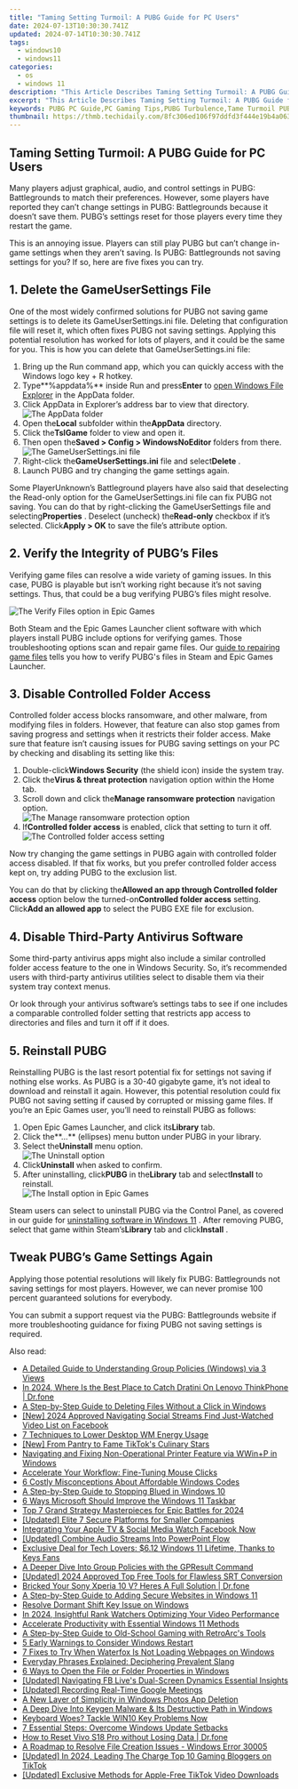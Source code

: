 ```yaml
---
title: "Taming Setting Turmoil: A PUBG Guide for PC Users"
date: 2024-07-13T10:30:30.741Z
updated: 2024-07-14T10:30:30.741Z
tags:
  - windows10
  - windows11
categories:
  - os
  - windows 11
description: "This Article Describes Taming Setting Turmoil: A PUBG Guide for PC Users"
excerpt: "This Article Describes Taming Setting Turmoil: A PUBG Guide for PC Users"
keywords: PUBG PC Guide,PC Gaming Tips,PUBG Turbulence,Tame Turmoil PUBG,Stable PUBG Play,PC PUBG Strategies,Overcome PUBG Chaos
thumbnail: https://thmb.techidaily.com/8fc306ed106f97ddfd3f444e19b4a063b64c043021df4da2d039bc1cf1b4b3a7.jpg
---
```


## Taming Setting Turmoil: A PUBG Guide for PC Users

 Many players adjust graphical, audio, and control settings in PUBG: Battlegrounds to match their preferences. However, some players have reported they can’t change settings in PUBG: Battlegrounds because it doesn’t save them. PUBG’s settings reset for those players every time they restart the game.

 This is an annoying issue. Players can still play PUBG but can’t change in-game settings when they aren’t saving. Is PUBG: Battlegrounds not saving settings for you? If so, here are five fixes you can try.

## 1\. Delete the GameUserSettings File

 One of the most widely confirmed solutions for PUBG not saving game settings is to delete its GameUserSettings.ini file. Deleting that configuration file will reset it, which often fixes PUBG not saving settings. Applying this potential resolution has worked for lots of players, and it could be the same for you. This is how you can delete that GameUserSettings.ini file:

1. Bring up the Run command app, which you can quickly access with the Windows logo key + R hotkey.
2. Type**%appdata%** inside Run and press**Enter** to [open Windows File Explorer](https://www.makeuseof.com/windows-open-file-explorer/) in the AppData folder.
3. Click AppData in Explorer’s address bar to view that directory.  
![The AppData folder](https://static1.makeuseofimages.com/wordpress/wp-content/uploads/2023/02/appdata-folder.jpg)
4. Open the**Local** subfolder within the**AppData** directory.
5. Click the**TslGame** folder to view and open it.
6. Then open the**Saved > Config > WindowsNoEditor** folders from there.  
![The GameUserSettings.ini file](https://static1.makeuseofimages.com/wordpress/wp-content/uploads/2023/02/gameusersettings-ini-file.jpg)
7. Right-click the**GameUserSettings.ini** file and select**Delete** .
8. Launch PUBG and try changing the game settings again.

 Some PlayerUnknown’s Battleground players have also said that deselecting the Read-only option for the GameUserSettings.ini file can fix PUBG not saving. You can do that by right-clicking the GameUserSettings file and selecting**Properties** . Deselect (uncheck) the**Read-only** checkbox if it’s selected. Click**Apply > OK** to save the file’s attribute option.

## 2\. Verify the Integrity of PUBG’s Files

 Verifying game files can resolve a wide variety of gaming issues. In this case, PUBG is playable but isn’t working right because it’s not saving settings. Thus, that could be a bug verifying PUBG’s files might resolve.

![The Verify Files option in Epic Games](https://static1.makeuseofimages.com/wordpress/wp-content/uploads/2023/02/verify-files-option.jpg)

 Both Steam and the Epic Games Launcher client software with which players install PUBG include options for verifying games. Those troubleshooting options scan and repair game files. Our [guide to repairing game files](https://www.makeuseof.com/how-to-verify-game-file-integrity-different-launchers/) tells you how to verify PUBG's files in Steam and Epic Games Launcher.

## 3\. Disable Controlled Folder Access

 Controlled folder access blocks ransomware, and other malware, from modifying files in folders. However, that feature can also stop games from saving progress and settings when it restricts their folder access. Make sure that feature isn’t causing issues for PUBG saving settings on your PC by checking and disabling its setting like this:

1. Double-click**Windows Security** (the shield icon) inside the system tray.
2. Click the**Virus & threat protection** navigation option within the Home tab.
3. Scroll down and click the**Manage ransomware protection** navigation option.  
![The Manage ransomware protection option](https://static1.makeuseofimages.com/wordpress/wp-content/uploads/2023/02/manage-ransomware-protection-option.jpg)
4. If**Controlled folder access** is enabled, click that setting to turn it off.  
![The Controlled folder access setting](https://static1.makeuseofimages.com/wordpress/wp-content/uploads/2023/02/controlled-folder-access2.jpg)

 Now try changing the game settings in PUBG again with controlled folder access disabled. If that fix works, but you prefer controlled folder access kept on, try adding PUBG to the exclusion list.

 You can do that by clicking the**Allowed an app through Controlled folder access** option below the turned-on**Controlled folder access** setting. Click**Add an allowed app** to select the PUBG EXE file for exclusion.

## 4\. Disable Third-Party Antivirus Software

 Some third-party antivirus apps might also include a similar controlled folder access feature to the one in Windows Security. So, it’s recommended users with third-party antivirus utilities select to disable them via their system tray context menus.

 Or look through your antivirus software’s settings tabs to see if one includes a comparable controlled folder setting that restricts app access to directories and files and turn it off if it does.

## 5\. Reinstall PUBG

 Reinstalling PUBG is the last resort potential fix for settings not saving if nothing else works. As PUBG is a 30-40 gigabyte game, it’s not ideal to download and reinstall it again. However, this potential resolution could fix PUBG not saving setting if caused by corrupted or missing game files. If you’re an Epic Games user, you’ll need to reinstall PUBG as follows:

1. Open Epic Games Launcher, and click its**Library** tab.
2. Click the**…** (ellipses) menu button under PUBG in your library.
3. Select the**Uninstall** menu option.  
![The Uninstall option](https://static1.makeuseofimages.com/wordpress/wp-content/uploads/2023/02/uninstall-option3.jpg)
4. Click**Uninstall** when asked to confirm.
5. After uninstalling, click**PUBG** in the**Library** tab and select**Install** to reinstall.  
![The Install option in Epic Games](https://static1.makeuseofimages.com/wordpress/wp-content/uploads/2023/02/choose-install-location.jpg)

 Steam users can select to uninstall PUBG via the Control Panel, as covered in our guide for [uninstalling software in Windows 11](https://www.makeuseof.com/windows-11-different-ways-to-uninstall-software/) . After removing PUBG, select that game within Steam’s**Library** tab and click**Install** .

## Tweak PUBG’s Game Settings Again

 Applying those potential resolutions will likely fix PUBG: Battlegrounds not saving settings for most players. However, we can never promise 100 percent guaranteed solutions for everybody.

 You can submit a support request via the PUBG: Battlegrounds website if more troubleshooting guidance for fixing PUBG not saving settings is required.

<ins class="adsbygoogle"
     style="display:block"
     data-ad-format="autorelaxed"
     data-ad-client="ca-pub-7571918770474297"
     data-ad-slot="1223367746"></ins>



<ins class="adsbygoogle"
     style="display:block"
     data-ad-client="ca-pub-7571918770474297"
     data-ad-slot="8358498916"
     data-ad-format="auto"
     data-full-width-responsive="true"></ins>



<span class="atpl-alsoreadstyle">Also read:</span>
<div><ul>
<li><a href="https://win11.techidaily.com/a-detailed-guide-to-understanding-group-policies-windows-via-3-views/"><u>A Detailed Guide to Understanding Group Policies (Windows) via 3 Views</u></a></li>
<li><a href="https://android-pokemon-go.techidaily.com/in-2024-where-is-the-best-place-to-catch-dratini-on-lenovo-thinkphone-drfone-by-drfone-virtual-android/"><u>In 2024, Where Is the Best Place to Catch Dratini On Lenovo ThinkPhone | Dr.fone</u></a></li>
<li><a href="https://win11.techidaily.com/a-step-by-step-guide-to-deleting-files-without-a-click-in-windows/"><u>A Step-by-Step Guide to Deleting Files Without a Click in Windows</u></a></li>
<li><a href="https://facebook-video-content.techidaily.com/new-2024-approved-navigating-social-streams-find-just-watched-video-list-on-facebook/"><u>[New] 2024 Approved  Navigating Social Streams  Find Just-Watched Video List on Facebook</u></a></li>
<li><a href="https://win11.techidaily.com/7-techniques-to-lower-desktop-wm-energy-usage/"><u>7 Techniques to Lower Desktop WM Energy Usage</u></a></li>
<li><a href="https://tiktok-clips.techidaily.com/new-from-pantry-to-fame-tiktoks-culinary-stars/"><u>[New] From Pantry to Fame  TikTok's Culinary Stars</u></a></li>
<li><a href="https://win11.techidaily.com/1719361199591-navigating-and-fixing-non-operational-printer-feature-via-wwinplusp-in-windows/"><u>Navigating and Fixing Non-Operational Printer Feature via WWin+P in Windows</u></a></li>
<li><a href="https://win11.techidaily.com/accelerate-your-workflow-fine-tuning-mouse-clicks/"><u>Accelerate Your Workflow: Fine-Tuning Mouse Clicks</u></a></li>
<li><a href="https://win11.techidaily.com/6-costly-misconceptions-about-affordable-windows-codes/"><u>6 Costly Misconceptions About Affordable Windows Codes</u></a></li>
<li><a href="https://win11.techidaily.com/a-step-by-step-guide-to-stopping-blued-in-windows-10/"><u>A Step-by-Step Guide to Stopping Blued in Windows 10</u></a></li>
<li><a href="https://win11.techidaily.com/6-ways-microsoft-should-improve-the-windows-11-taskbar/"><u>6 Ways Microsoft Should Improve the Windows 11 Taskbar</u></a></li>
<li><a href="https://digital-screen-recording.techidaily.com/top-7-grand-strategy-masterpieces-for-epic-battles-for-2024/"><u>Top 7 Grand Strategy Masterpieces for Epic Battles for 2024</u></a></li>
<li><a href="https://video-screen-grab.techidaily.com/updated-elite-7-secure-platforms-for-smaller-companies/"><u>[Updated] Elite 7 Secure Platforms for Smaller Companies</u></a></li>
<li><a href="https://facebook-clips.techidaily.com/integrating-your-apple-tv-and-social-media-watch-facebook-now/"><u>Integrating Your Apple TV & Social Media  Watch Facebook Now</u></a></li>
<li><a href="https://extra-tips.techidaily.com/updated-combine-audio-streams-into-powerpoint-flow/"><u>[Updated] Combine Audio Streams Into PowerPoint Flow</u></a></li>
<li><a href="https://win11.techidaily.com/1719382051492-exclusive-deal-for-tech-lovers-612-windows-11-lifetime-thanks-to-keys-fans/"><u>Exclusive Deal for Tech Lovers: $6.12 Windows 11 Lifetime, Thanks to Keys Fans</u></a></li>
<li><a href="https://win11.techidaily.com/a-deeper-dive-into-group-policies-with-the-gpresult-command/"><u>A Deeper Dive Into Group Policies with the GPResult Command</u></a></li>
<li><a href="https://fox-glue.techidaily.com/updated-2024-approved-top-free-tools-for-flawless-srt-conversion/"><u>[Updated] 2024 Approved  Top Free Tools for Flawless SRT Conversion</u></a></li>
<li><a href="https://howto.techidaily.com/bricked-your-sony-xperia-10-v-heres-a-full-solution-drfone-by-drfone-fix-android-problems-fix-android-problems/"><u>Bricked Your Sony Xperia 10 V? Heres A Full Solution | Dr.fone</u></a></li>
<li><a href="https://win11.techidaily.com/a-step-by-step-guide-to-adding-secure-websites-in-windows-11/"><u>A Step-by-Step Guide to Adding Secure Websites in Windows 11</u></a></li>
<li><a href="https://win11.techidaily.com/1719347815778-resolve-dormant-shift-key-issue-on-windows/"><u>Resolve Dormant Shift Key Issue on Windows</u></a></li>
<li><a href="https://youtube-stream.techidaily.com/in-2024-insightful-rank-watchers-optimizing-your-video-performance/"><u>In 2024, Insightful Rank Watchers  Optimizing Your Video Performance</u></a></li>
<li><a href="https://win11.techidaily.com/accelerate-productivity-with-essential-windows-11-methods/"><u>Accelerate Productivity with Essential Windows 11 Methods</u></a></li>
<li><a href="https://win11.techidaily.com/a-step-by-step-guide-to-old-school-gaming-with-retroarcs-tools/"><u>A Step-by-Step Guide to Old-School Gaming with RetroArc's Tools</u></a></li>
<li><a href="https://win11.techidaily.com/5-early-warnings-to-consider-windows-restart/"><u>5 Early Warnings to Consider Windows Restart</u></a></li>
<li><a href="https://win11.techidaily.com/7-fixes-to-try-when-waterfox-is-not-loading-webpages-on-windows/"><u>7 Fixes to Try When Waterfox Is Not Loading Webpages on Windows</u></a></li>
<li><a href="https://mondly-stories.techidaily.com/everyday-phrases-explained-deciphering-prevalent-slang/"><u>Everyday Phrases Explained: Deciphering Prevalent Slang</u></a></li>
<li><a href="https://win11.techidaily.com/6-ways-to-open-the-file-or-folder-properties-in-windows/"><u>6 Ways to Open the File or Folder Properties in Windows</u></a></li>
<li><a href="https://facebook-videos.techidaily.com/updated-navigating-fb-lives-dual-screen-dynamics-essential-insights/"><u>[Updated] Navigating FB Live's Dual-Screen Dynamics  Essential Insights</u></a></li>
<li><a href="https://screen-mirroring-recording.techidaily.com/updated-recording-real-time-google-meetings/"><u>[Updated] Recording Real-Time Google Meetings</u></a></li>
<li><a href="https://win11.techidaily.com/a-new-layer-of-simplicity-in-windows-photos-app-deletion/"><u>A New Layer of Simplicity in Windows Photos App Deletion</u></a></li>
<li><a href="https://win11.techidaily.com/a-deep-dive-into-keygen-malware-and-its-destructive-path-in-windows/"><u>A Deep Dive Into Keygen Malware & Its Destructive Path in Windows</u></a></li>
<li><a href="https://win11.techidaily.com/1719380925919-keyboard-woes-tackle-win10-key-problems-now/"><u>Keyboard Woes? Tackle WIN10 Key Problems Now</u></a></li>
<li><a href="https://win11.techidaily.com/7-essential-steps-overcome-windows-update-setbacks/"><u>7 Essential Steps: Overcome Windows Update Setbacks</u></a></li>
<li><a href="https://techidaily.com/how-to-reset-vivo-s18-pro-without-losing-data-drfone-by-drfone-reset-android-reset-android/"><u>How to Reset Vivo S18 Pro without Losing Data | Dr.fone</u></a></li>
<li><a href="https://win11.techidaily.com/a-roadmap-to-resolve-file-creation-issues-windows-error-30005/"><u>A Roadmap to Resolve File Creation Issues - Windows Error 30005</u></a></li>
<li><a href="https://tiktok-clips.techidaily.com/updated-in-2024-leading-the-charge-top-10-gaming-bloggers-on-tiktok/"><u>[Updated] In 2024, Leading The Charge  Top 10 Gaming Bloggers on TikTok</u></a></li>
<li><a href="https://tiktok-videos.techidaily.com/updated-exclusive-methods-for-apple-free-tiktok-video-downloads/"><u>[Updated] Exclusive Methods for Apple-Free TikTok Video Downloads</u></a></li>
</ul></div>
